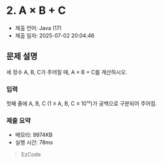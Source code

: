 # 2. A × B + C
- 제출 언어: Java (17)
- 제출 일자: 2025-07-02 20:04:46

## 문제 설명

세 정수 A, B, C가 주어질 때, A × B + C를 계산하시오.

### 입력
첫째 줄에 A, B, C (1 ≤ A, B, C ≤ 10¹²)가 공백으로 구분되어 주어짐.


### 제출 요약
- 메모리: 9974KB
- 실행 시간: 78ms

> EzCode
